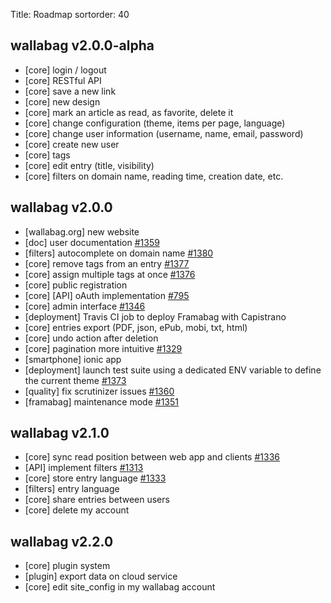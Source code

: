 Title: Roadmap
sortorder: 40

## wallabag v2.0.0-alpha

<div class="progress">
  <div class="progress-bar progress-bar-success" style="width: 95%"></div>
</div>

* [core] login / logout
* [core] RESTful API
* [core] save a new link
* [core] new design
* [core] mark an article as read, as favorite, delete it
* [core] change configuration (theme, items per page, language)
* [core] change user information (username, name, email, password)
* [core] create new user
* [core] tags
* [core] edit entry (title, visibility)
* [core] filters on domain name, reading time, creation date, etc.

## wallabag v2.0.0

<div class="progress">
  <div class="progress-bar progress-bar-success" style="width: 50%"></div>
</div>

* [wallabag.org] new website
* [doc] user documentation [#1359](https://github.com/wallabag/wallabag/issues/1359)
* [filters] autocomplete on domain name [#1380](https://github.com/wallabag/wallabag/issues/1380)
* [core] remove tags from an entry [#1377](https://github.com/wallabag/wallabag/issues/1377)
* [core] assign multiple tags at once [#1376](https://github.com/wallabag/wallabag/issues/1376)
* [core] public registration
* [core] [API] oAuth implementation [#795](https://github.com/wallabag/wallabag/issues/795)
* [core] admin interface [#1346](https://github.com/wallabag/wallabag/issues/1346)
* [deployment] Travis CI job to deploy Framabag with Capistrano
* [core] entries export (PDF, json, ePub, mobi, txt, html)
* [core] undo action after deletion
* [core] pagination more intuitive [#1329](https://github.com/wallabag/wallabag/issues/1329)
* [smartphone] ionic app
* [deployment] launch test suite using a dedicated ENV variable to define the current theme [#1373](https://github.com/wallabag/wallabag/issues/1373)
* [quality] fix scrutinizer issues [#1360](https://github.com/wallabag/wallabag/issues/1360)
* [framabag] maintenance mode [#1351](https://github.com/wallabag/wallabag/issues/1351)

## wallabag v2.1.0

<div class="progress">
  <div class="progress-bar progress-bar-success" style="width: 10%"></div>
</div>

* [core] sync read position between web app and clients [#1336](https://github.com/wallabag/wallabag/issues/1336)
* [API] implement filters [#1313](https://github.com/wallabag/wallabag/issues/1313)
* [core] store entry language [#1333](https://github.com/wallabag/wallabag/issues/1333)
* [filters] entry language
* [core] share entries between users
* [core] delete my account

## wallabag v2.2.0

<div class="progress">
  <div class="progress-bar progress-bar-success" style="width: 0%"></div>
</div>

* [core] plugin system
* [plugin] export data on cloud service
* [core] edit site_config in my wallabag account
